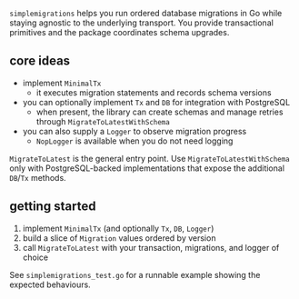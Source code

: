 `simplemigrations` helps you run ordered database migrations in Go while
staying agnostic to the underlying transport. You provide transactional
primitives and the package coordinates schema upgrades.

## core ideas

- implement `MinimalTx`
    - it executes migration statements and records schema versions
- you can optionally implement `Tx` and `DB` for integration with PostgreSQL
    - when present, the library can create schemas and manage retries through `MigrateToLatestWithSchema`
- you can also supply a `Logger` to observe migration progress
    - `NopLogger` is available when you do not need logging

`MigrateToLatest` is the general entry point. Use
`MigrateToLatestWithSchema` only with PostgreSQL-backed implementations
that expose the additional `DB`/`Tx` methods.

## getting started

1. implement `MinimalTx` (and optionally `Tx`, `DB`, `Logger`)
2. build a slice of `Migration` values ordered by version
3. call `MigrateToLatest` with your transaction, migrations, and logger of choice

See `simplemigrations_test.go` for a runnable example showing the
expected behaviours.
